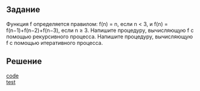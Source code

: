 ## Задание
Функция f определяется правилом: f(n) = n, если n < 3, и f(n) = f(n−1)+f(n−2)+f(n−3), если n ≥ 3.
Напишите процедуру, вычисляющую f с помощью рекурсивного процесса.
Напишите процедуру, вычисляющую f с помощью итеративного процесса.

## Решение
[code](../../src/chapter01/solution_11.rkt)  
[test](../../test/chapter01/test_11.rkt)
